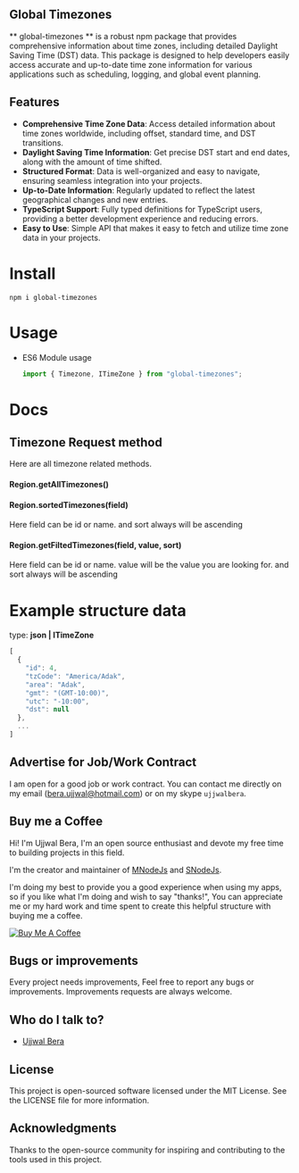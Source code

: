 ## Global Timezones

** global-timezones ** is a robust npm package that provides comprehensive information about time zones, including detailed Daylight Saving Time (DST) data. This package is designed to help developers easily access accurate and up-to-date time zone information for various applications such as scheduling, logging, and global event planning.

## Features

- **Comprehensive Time Zone Data**: Access detailed information about time zones worldwide, including offset, standard time, and DST transitions.
- **Daylight Saving Time Information**: Get precise DST start and end dates, along with the amount of time shifted.
- **Structured Format**: Data is well-organized and easy to navigate, ensuring seamless integration into your projects.
- **Up-to-Date Information**: Regularly updated to reflect the latest geographical changes and new entries.
- **TypeScript Support**: Fully typed definitions for TypeScript users, providing a better development experience and reducing errors.
- **Easy to Use**: Simple API that makes it easy to fetch and utilize time zone data in your projects.

# Install

`npm i global-timezones`

# Usage

- ES6 Module usage

  ```js
  import { Timezone, ITimeZone } from "global-timezones";
  ```

# Docs

## Timezone Request method

Here are all timezone related methods.

#### Region.getAllTimezones()

#### Region.sortedTimezones(field)

Here field can be id or name. and sort always will be ascending

#### Region.getFiltedTimezones(field, value, sort)

Here field can be id or name. value will be the value you are looking for. and sort always will be ascending

# Example structure data

type: **json | ITimeZone**

```js
[
  {
    "id": 4,
    "tzCode": "America/Adak",
    "area": "Adak",
    "gmt": "(GMT-10:00)",
    "utc": "-10:00",
    "dst": null
  },
  ...
]
```

## Advertise for Job/Work Contract

I am open for a good job or work contract. You can contact me directly on my email ([bera.ujjwal@hotmail.com](mailto:bera.ujjwal@hotmail.com "bera.ujjwal@hotmail.com")) or on my skype `ujjwalbera`.

## Buy me a Coffee

Hi! I'm Ujjwal Bera, I'm an open source enthusiast and devote my free time to building projects in this field.

I'm the creator and maintainer of [MNodeJs](https://github.com/beraujjwal/mnodejs/blob/main/README.md) and [SNodeJs](https://github.com/beraujjwal/snode/blob/main/README.md).

I'm doing my best to provide you a good experience when using my apps, so if you like what I'm doing and wish to say "thanks!", You can appreciate me or my hard work and time spent to create this helpful structure with buying me a coffee.

<a href="https://www.buymeacoffee.com/beraujjwalu" target="_blank"><img src="https://bmc-cdn.nyc3.digitaloceanspaces.com/BMC-button-images/custom_images/orange_img.png" alt="Buy Me A Coffee" style="height: auto !important;width: auto !important;" ></a>

## Bugs or improvements

Every project needs improvements, Feel free to report any bugs or improvements. Improvements requests are always welcome.

## Who do I talk to?

- [Ujjwal Bera](https://github.com/beraujjwal)

## License

This project is open-sourced software licensed under the MIT License. See the LICENSE file for more information.

## Acknowledgments

Thanks to the open-source community for inspiring and contributing to the tools used in this project.
